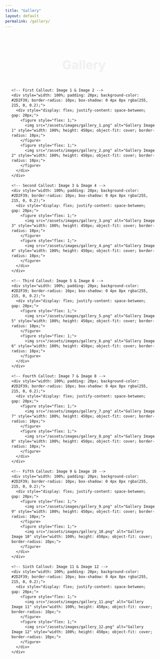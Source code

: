 ```yaml
---
title: "Gallery"
layout: default
permalink: /gallery/
---
```


<section style="padding: 20px;">
  <div style="text-align: center;">
    <h1 style="font-size: 2.5rem; color: #F0F0F0;">Gallery</h1>
  </div>

  <div style="display: flex; flex-wrap: wrap; gap: 40px; justify-content: space-between;">

    <!-- First Callout: Image 1 & Image 2 -->
    <div style="width: 100%; padding: 20px; background-color: #2D2F39; border-radius: 10px; box-shadow: 0 4px 8px rgba(255, 215, 0, 0.2);">
      <div style="display: flex; justify-content: space-between; gap: 20px;">
        <figure style="flex: 1;">
          <img src="/assets/images/gallery_1.png" alt="Gallery Image 1" style="width: 100%; height: 450px; object-fit: cover; border-radius: 10px;">
        </figure>
        <figure style="flex: 1;">
          <img src="/assets/images/gallery_2.png" alt="Gallery Image 2" style="width: 100%; height: 450px; object-fit: cover; border-radius: 10px;">
        </figure>
      </div>
    </div>

    <!-- Second Callout: Image 3 & Image 4 -->
    <div style="width: 100%; padding: 20px; background-color: #2D2F39; border-radius: 10px; box-shadow: 0 4px 8px rgba(255, 215, 0, 0.2);">
      <div style="display: flex; justify-content: space-between; gap: 20px;">
        <figure style="flex: 1;">
          <img src="/assets/images/gallery_3.png" alt="Gallery Image 3" style="width: 100%; height: 450px; object-fit: cover; border-radius: 10px;">
        </figure>
        <figure style="flex: 1;">
          <img src="/assets/images/gallery_4.png" alt="Gallery Image 4" style="width: 100%; height: 450px; object-fit: cover; border-radius: 10px;">
        </figure>
      </div>
    </div>

    <!-- Third Callout: Image 5 & Image 6 -->
    <div style="width: 100%; padding: 20px; background-color: #2D2F39; border-radius: 10px; box-shadow: 0 4px 8px rgba(255, 215, 0, 0.2);">
      <div style="display: flex; justify-content: space-between; gap: 20px;">
        <figure style="flex: 1;">
          <img src="/assets/images/gallery_5.png" alt="Gallery Image 5" style="width: 100%; height: 450px; object-fit: cover; border-radius: 10px;">
        </figure>
        <figure style="flex: 1;">
          <img src="/assets/images/gallery_6.png" alt="Gallery Image 6" style="width: 100%; height: 450px; object-fit: cover; border-radius: 10px;">
        </figure>
      </div>
    </div>

    <!-- Fourth Callout: Image 7 & Image 8 -->
    <div style="width: 100%; padding: 20px; background-color: #2D2F39; border-radius: 10px; box-shadow: 0 4px 8px rgba(255, 215, 0, 0.2);">
      <div style="display: flex; justify-content: space-between; gap: 20px;">
        <figure style="flex: 1;">
          <img src="/assets/images/gallery_7.png" alt="Gallery Image 7" style="width: 100%; height: 450px; object-fit: cover; border-radius: 10px;">
        </figure>
        <figure style="flex: 1;">
          <img src="/assets/images/gallery_8.png" alt="Gallery Image 8" style="width: 100%; height: 450px; object-fit: cover; border-radius: 10px;">
        </figure>
      </div>
    </div>

    <!-- Fifth Callout: Image 9 & Image 10 -->
    <div style="width: 100%; padding: 20px; background-color: #2D2F39; border-radius: 10px; box-shadow: 0 4px 8px rgba(255, 215, 0, 0.2);">
      <div style="display: flex; justify-content: space-between; gap: 20px;">
        <figure style="flex: 1;">
          <img src="/assets/images/gallery_9.png" alt="Gallery Image 9" style="width: 100%; height: 450px; object-fit: cover; border-radius: 10px;">
        </figure>
        <figure style="flex: 1;">
          <img src="/assets/images/gallery_10.png" alt="Gallery Image 10" style="width: 100%; height: 450px; object-fit: cover; border-radius: 10px;">
        </figure>
      </div>
    </div>

    <!-- Sixth Callout: Image 11 & Image 12 -->
    <div style="width: 100%; padding: 20px; background-color: #2D2F39; border-radius: 10px; box-shadow: 0 4px 8px rgba(255, 215, 0, 0.2);">
      <div style="display: flex; justify-content: space-between; gap: 20px;">
        <figure style="flex: 1;">
          <img src="/assets/images/gallery_11.png" alt="Gallery Image 11" style="width: 100%; height: 450px; object-fit: cover; border-radius: 10px;">
        </figure>
        <figure style="flex: 1;">
          <img src="/assets/images/gallery_12.png" alt="Gallery Image 12" style="width: 100%; height: 450px; object-fit: cover; border-radius: 10px;">
        </figure>
      </div>
    </div>

  </div>
</section>
